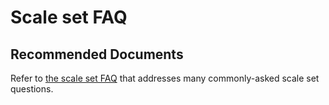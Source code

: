 <properties
    pageTitle="Scale set FAQ"
    description="Scale set FAQ"
    service="microsoft.compute"
    resource="virtualmachinescalesets"
    authors="gatneil"
    displayOrder="7"
    selfHelpType="resource"
    supportTopicIds=""
    productPesIds=""
    resourceTags=""
    cloudEnvironments="public"
/>

# Scale set FAQ

## Recommended Documents

Refer to [the scale set FAQ](https://docs.microsoft.com/azure/virtual-machine-scale-sets/virtual-machine-scale-sets-faq) that addresses many commonly-asked scale set questions.